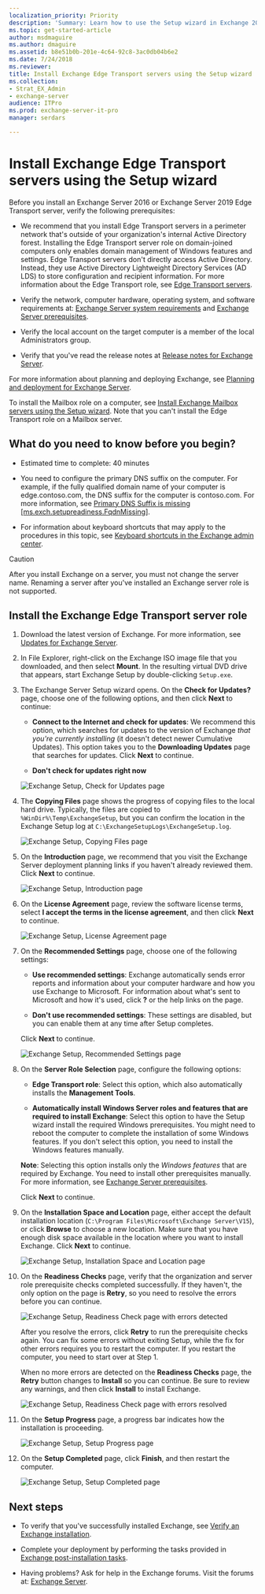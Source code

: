 ```yaml
---
localization_priority: Priority
description: 'Summary: Learn how to use the Setup wizard in Exchange 2016 or Exchange 2019 to install the Edge Transport server role on a computer.'
ms.topic: get-started-article
author: msdmaguire
ms.author: dmaguire
ms.assetid: b8e51b0b-201e-4c64-92c8-3ac0db04b6e2
ms.date: 7/24/2018
ms.reviewer: 
title: Install Exchange Edge Transport servers using the Setup wizard
ms.collection:
- Strat_EX_Admin
- exchange-server
audience: ITPro
ms.prod: exchange-server-it-pro
manager: serdars

---
```


# Install Exchange Edge Transport servers using the Setup wizard

Before you install an Exchange Server 2016 or Exchange Server 2019 Edge Transport server, verify the following prerequisites:

- We recommend that you install Edge Transport servers in a perimeter network that's outside of your organization's internal Active Directory forest. Installing the Edge Transport server role on domain-joined computers only enables domain management of Windows features and settings. Edge Transport servers don't directly access Active Directory. Instead, they use Active Directory Lightweight Directory Services (AD LDS) to store configuration and recipient information. For more information about the Edge Transport role, see [Edge Transport servers](../../architecture/edge-transport-servers/edge-transport-servers.md).

- Verify the network, computer hardware, operating system, and software requirements at: [Exchange Server system requirements](../../plan-and-deploy/system-requirements.md) and [Exchange Server prerequisites](../../plan-and-deploy/prerequisites.md).

- Verify the local account on the target computer is a member of the local Administrators group.

- Verify that you've read the release notes at [Release notes for Exchange Server](../../release-notes.md).

For more information about planning and deploying Exchange, see [Planning and deployment for Exchange Server](../../plan-and-deploy/plan-and-deploy.md).

To install the Mailbox role on a computer, see [Install Exchange Mailbox servers using the Setup wizard](install-mailbox-role.md). Note that you can't install the Edge Transport role on a Mailbox server.

## What do you need to know before you begin?

- Estimated time to complete: 40 minutes

- You need to configure the primary DNS suffix on the computer. For example, if the fully qualified domain name of your computer is edge.contoso.com, the DNS suffix for the computer is contoso.com. For more information, see [Primary DNS Suffix is missing [ms.exch.setupreadiness.FqdnMissing]](../../plan-and-deploy/deployment-ref/ms-exch-setupreadiness-fqdnmissing.md).

- For information about keyboard shortcuts that may apply to the procedures in this topic, see [Keyboard shortcuts in the Exchange admin center](../../about-documentation/exchange-admin-center-keyboard-shortcuts.md).

> [!CAUTION]
> After you install Exchange on a server, you must not change the server name. Renaming a server after you've installed an Exchange server role is not supported.

## Install the Exchange Edge Transport server role

1. Download the latest version of Exchange. For more information, see [Updates for Exchange Server](../../new-features/updates.md).

2. In File Explorer, right-click on the Exchange ISO image file that you downloaded, and then select **Mount**. In the resulting virtual DVD drive that appears, start Exchange Setup by double-clicking `Setup.exe`.

3. The Exchange Server Setup wizard opens. On the **Check for Updates?** page, choose one of the following options, and then click **Next** to continue:

   - **Connect to the Internet and check for updates**: We recommend this option, which searches for updates to the version of Exchange _that you're currently installing_ (it doesn't detect newer Cumulative Updates). This option takes you to the **Downloading Updates** page that searches for updates. Click **Next** to continue.

   - **Don't check for updates right now**

   ![Exchange Setup, Check for Updates page](../../media/f0ca225e-b88f-45e9-a8cb-21adaabe984e.png)

4. The **Copying Files** page shows the progress of copying files to the local hard drive. Typically, the files are copied to `%WinDir%\Temp\ExchangeSetup`, but you can confirm the location in the Exchange Setup log at `C:\ExchangeSetupLogs\ExchangeSetup.log`.

   ![Exchange Setup, Copying Files page](../../media/78813be2-745d-4a58-8da8-883c43aa2650.png)

5. On the **Introduction** page, we recommend that you visit the Exchange Server deployment planning links if you haven't already reviewed them. Click **Next** to continue.

   ![Exchange Setup, Introduction page](../../media/9f605305-979a-4667-a042-38854677cf0b.png)

6. On the **License Agreement** page, review the software license terms, select **I accept the terms in the license agreement**, and then click **Next** to continue.

   ![Exchange Setup, License Agreement page](../../media/2bb6bfaa-1b39-4052-9420-a7a053b07d58.png)

7. On the **Recommended Settings** page, choose one of the following settings:

   - **Use recommended settings**: Exchange automatically sends error reports and information about your computer hardware and how you use Exchange to Microsoft. For information about what's sent to Microsoft and how it's used, click **?** or the help links on the page.

   - **Don't use recommended settings**: These settings are disabled, but you can enable them at any time after Setup completes.

   Click **Next** to continue.

   ![Exchange Setup, Recommended Settings page](../../media/26af58f0-52ab-4482-8710-9a7cd2e7a6c3.png)

8. On the **Server Role Selection** page, configure the following options:

   - **Edge Transport role**: Select this option, which also automatically installs the **Management Tools**.

   - **Automatically install Windows Server roles and features that are required to install Exchange**: Select this option to have the Setup wizard install the required Windows prerequisites. You might need to reboot the computer to complete the installation of some Windows features. If you don't select this option, you need to install the Windows features manually.

   **Note**: Selecting this option installs only the _Windows features_ that are required by Exchange. You need to install other prerequisites manually. For more information, see [Exchange Server prerequisites](../../plan-and-deploy/prerequisites.md).

   Click **Next** to continue.

9. On the **Installation Space and Location** page, either accept the default installation location (`C:\Program Files\Microsoft\Exchange Server\V15`), or click **Browse** to choose a new location. Make sure that you have enough disk space available in the location where you want to install Exchange. Click **Next** to continue.

   ![Exchange Setup, Installation Space and Location page](../../media/7ae7f248-3cdc-4453-9d7d-e99edc300d16.png)

10. On the **Readiness Checks** page, verify that the organization and server role prerequisite checks completed successfully. If they haven't, the only option on the page is **Retry**, so you need to resolve the errors before you can continue.

    ![Exchange Setup, Readiness Check page with errors detected](../../media/d4ee435a-a383-4be6-8233-da4cc2a19eea.png)

    After you resolve the errors, click **Retry** to run the prerequisite checks again. You can fix some errors without exiting Setup, while the fix for other errors requires you to restart the computer. If you restart the computer, you need to start over at Step 1.

    When no more errors are detected on the **Readiness Checks** page, the **Retry** button changes to **Install** so you can continue. Be sure to review any warnings, and then click **Install** to install Exchange.

    ![Exchange Setup, Readiness Check page with errors resolved](../../media/a9aca4d0-19ac-4783-8071-cdd435b1658d.png)

11. On the **Setup Progress** page, a progress bar indicates how the installation is proceeding.

    ![Exchange Setup, Setup Progress page](../../media/8fddda28-6e29-44c1-b1bc-149fa7798460.png)

12. On the **Setup Completed** page, click **Finish**, and then restart the computer.

    ![Exchange Setup, Setup Completed page](../../media/b2646172-8088-4d8a-a7f0-888f786c29cf.png)

## Next steps

- To verify that you've successfully installed Exchange, see [Verify an Exchange installation](../../plan-and-deploy/post-installation-tasks/verify-installation.md).

- Complete your deployment by performing the tasks provided in [Exchange post-installation tasks](../../plan-and-deploy/post-installation-tasks/post-installation-tasks.md).

- Having problems? Ask for help in the Exchange forums. Visit the forums at: [Exchange Server](https://go.microsoft.com/fwlink/p/?linkId=60612).
